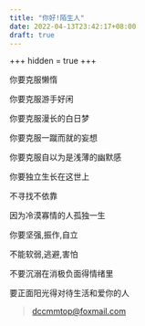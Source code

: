 ```yaml
---
title: "你好!陌生人"
date: 2022-04-13T23:42:17+08:00
draft: true
---
```


+++
hidden = true
+++



你要克服懒惰

你要克服游手好闲

你要克服漫长的白日梦

你要克服一蹴而就的妄想

你要克服自以为是浅薄的幽默感

你要独立生长在这世上

不寻找不依靠

因为冷漠寡情的人孤独一生

你要坚强,振作,自立

不能软弱,逃避,害怕

不要沉溺在消极负面得情绪里

要正面阳光得对待生活和爱你的人



> dccmmtop@foxmail.com
